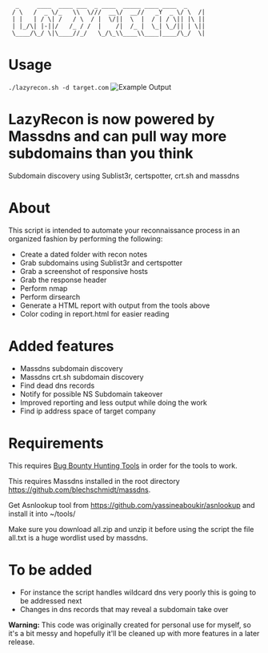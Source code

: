 ```
  _     ____  ____ ___  _ ____  _____ ____ ____  _
 / \   /  _ \/_   \\  \///  __\/  __//   _Y  _ \/ \  /|
 | |   | / \| /   / \  / |  \/||  \  |  / | / \|| |\ ||
 | |_/\| |-||/   /_ / /  |    /|  /_ |  \_| \_/|| | \||
 \____/\_/ \|\____//_/   \_/\_\\____\\____|____/\_/  \|

```

# Usage

`./lazyrecon.sh -d target.com`
![Example Output](https://github.com/plenumlab/lazyrecon/blob/master/lazyrecon2.jpg)

# LazyRecon is now powered by Massdns and can pull way more subdomains than you think
Subdomain discovery using Sublist3r, certspotter, crt.sh and massdns

# About

This script is intended to automate your reconnaissance process in an organized fashion by performing the following:

- Create a dated folder with recon notes
- Grab subdomains using Sublist3r and certspotter
- Grab a screenshot of responsive hosts 
- Grab the response header
- Perform nmap 
- Perform dirsearch 
- Generate a HTML report with output from the tools above
- Color coding in report.html for easier reading



# Added features
- Massdns subdomain discovery
- Massdns crt.sh subdomain discovery
- Find dead dns records 
- Notify for possible NS Subdomain takeover
- Improved reporting and less output while doing the work
- Find ip address space of target company

# Requirements
This requires [Bug Bounty Hunting Tools](https://github.com/nahamsec/bbht) in order for the tools to work. 

This requires Massdns installed in the root directory https://github.com/blechschmidt/massdns.

Get Asnlookup tool from https://github.com/yassineaboukir/asnlookup and install it into ~/tools/

Make sure you download all.zip and unzip it before using the script the file all.txt is a huge wordlist used by massdns.

# To be added
- For instance the script handles wildcard dns very poorly this is going to be addressed next
- Changes in dns records that may reveal a subdomain take over

**Warning:** This code was originally created for personal use for myself, so it's  a bit messy and hopefully it'll be cleaned up with more features in a later release. 


